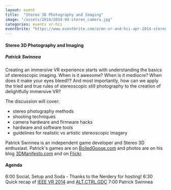 ```yaml
---
layout: event
title:  "Stereo 3D Photography and Imaging"
image: "/assets/2014/2014-04-stereo_camera.jpg"
categories: events vr-hci
eventbrite: "https://www.eventbrite.com/e/mn-vr-and-hci-apr-2014-stereo-3d-photography-and-imaging-tickets-11284906459#"
---
```


#### Stereo 3D Photography and Imaging 
##### Patrick Swinnea

Creating an immersive VR experience starts with understanding the basics of stereoscopic imaging. When is it awesome? When is it mediocre? When does it make your eyes bleed!!? And most importantly, how can we apply the tried and true rules of stereoscopic still photography to the creation of delightfully immersive VR?

The discussion will cover:

* stereo photography methods
* shooting techniques
* camera hardware and firmware hacks
* hardware and software tools
* guidelines for realistic vs artistic stereoscopic imagery
 
Patrick Swinnea is an independent game developer and Stereo 3D enthusiast.  Patrick's games are on [BoiledGoose.com](http://boiledgoose.com/) and photos are on his blog [3DManifesto.com](http://3dmanifesto.com/) and on [Flickr](https://www.flickr.com/photos/cheezorg/).

#### Agenda

6:00 Social, Setup and Soda - Thanks to the Nerdery for hosting!
6:30 Quick recap of [IEEE VR 2014](http://ieeevr.org/2014/) and [ALT.CTRL.GDC](http://www.gdconf.com/news/gdc_2014_alternative_controlle.html)
7:00 Patrick Swinnea


